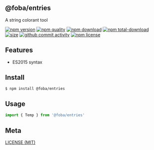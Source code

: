 ## @foba/entries
A string colorant tool

[![npm version][npm-image]][npm-url]
[![npm quality][quality-image]][quality-url]
[![npm download][download-image]][npm-url]
[![npm total-download][total-download-image]][npm-url]
[![size][size]][size-url]
[![github commit activity][commit-image]][github-url]
[![npm license][license-image]][npm-url]

[//]: <> (Shields)
[npm-image]: https://img.shields.io/npm/v/@foba/entries.svg?style=flat-square
[quality-image]: http://npm.packagequality.com/shield/@foba/entries.svg?style=flat-square
[download-image]: https://img.shields.io/npm/dm/@foba/entries.svg?style=flat-square
[total-download-image]:https://img.shields.io/npm/dt/@foba/entries.svg?style=flat-square
[license-image]: https://img.shields.io/npm/l/@foba/entries.svg?style=flat-square
[commit-image]: https://img.shields.io/github/commit-activity/y/hoyeungw/@foba/entries?style=flat-square
[size]: https://flat.badgen.net/packagephobia/install/@foba/entries

[//]: <> (Link)
[npm-url]: https://npmjs.org/package/@foba/entries
[quality-url]: http://packagequality.com/#?package=@foba/entries
[github-url]: https://github.com/hoyeungw/@foba/entries
[size-url]: https://packagephobia.now.sh/result?p=@foba/entries

## Features

- ES2015 syntax

## Install
```console
$ npm install @foba/entries
```

## Usage
```js
import { Temp } from '@foba/entries'
```

## Meta
[LICENSE (MIT)](/LICENSE)
